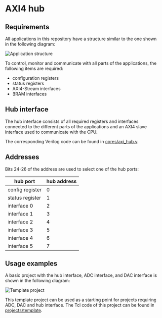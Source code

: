# AXI4 hub

## Requirements

All applications in this repository have a structure similar to the one shown in the following diagram:

![Application structure](/img/application-structure.png)

To control, monitor and communicate with all parts of the applications, the following items are required:

- configuration registers
- status registers
- AXI4-Stream interfaces
- BRAM interfaces

## Hub interface

The hub interface consists of all required registers and interfaces connected to the different parts of the applications and an AXI4 slave interface used to communicate with the CPU.

The corresponding Verilog code can be found in [cores/axi_hub.v]($source$/cores/axi_hub.v).

## Addresses

Bits 24-26 of the address are used to select one of the hub ports:

| hub port        | hub address |
| --------------- | ----------- |
| config register | 0           |
| status register | 1           |
| interface 0     | 2           |
| interface 1     | 3           |
| interface 2     | 4           |
| interface 3     | 5           |
| interface 4     | 6           |
| interface 5     | 7           |

## Usage examples

A basic project with the hub interface, ADC interface, and DAC interface is shown in the following diagram:

![Template project](/img/template-project.png)

This template project can be used as a starting point for projects requiring ADC, DAC and hub interface. The Tcl code of this project can be found in [projects/template]($source$/projects/template).
